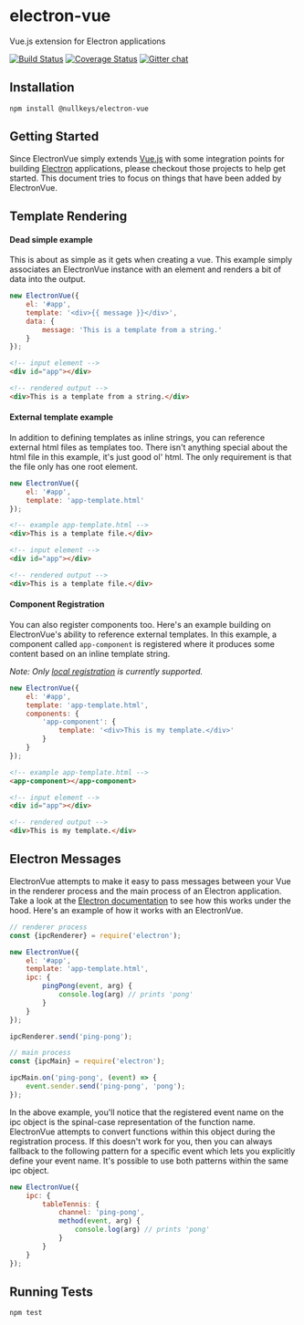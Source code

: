 # electron-vue
Vue.js extension for Electron applications

[![Build Status](https://travis-ci.org/nullkeys/electron-vue.svg?branch=feature%2Fdevelop%2Fcode-coverage)](https://travis-ci.org/nullkeys/electron-vue)
[![Coverage Status](https://coveralls.io/repos/github/nullkeys/electron-vue/badge.svg?branch=feature%2Fdevelop%2Fcode-coverage)](https://coveralls.io/github/nullkeys/electron-vue?branch=feature%2Fdevelop%2Fcode-coverage)
[![Gitter chat](https://badges.gitter.im/gitterHQ/gitter.png)](https://gitter.im/nullkeys-electron-vue/Lobby)

## Installation
```
npm install @nullkeys/electron-vue
```

## Getting Started
Since ElectronVue simply extends [Vue.js](https://vuejs.org) with some integration points for building [Electron](https://electron.atom.io) applications, please checkout those projects to help get started.  This document tries to focus on things that have been added by ElectronVue.

## Template Rendering

#### Dead simple example
This is about as simple as it gets when creating a vue.  This example simply associates an ElectronVue instance with an element and renders a bit of data into the output.
```js
new ElectronVue({
    el: '#app',
    template: '<div>{{ message }}</div>',
    data: {
        message: 'This is a template from a string.'
    }
});
```
```html
<!-- input element -->
<div id="app"></div>

<!-- rendered output -->
<div>This is a template from a string.</div>
```

#### External template example
In addition to defining templates as inline strings, you can reference external html files as templates too.  There isn't anything special about the html file in this example, it's just good ol' html.  The only requirement is that the file only has one root element.
```js
new ElectronVue({
    el: '#app',
    template: 'app-template.html'
});
```
```html
<!-- example app-template.html -->
<div>This is a template file.</div>
```
```html
<!-- input element -->
<div id="app"></div>

<!-- rendered output -->
<div>This is a template file.</div>
```


#### Component Registration
You can also register components too.  Here's an example building on ElectronVue's ability to reference external templates.  In this example, a component called ```app-component``` is registered where it produces some content based on an inline template string.

*Note: Only [local registration](https://vuejs.org/v2/guide/components.html#Local-Registration) is currently supported.*
```js
new ElectronVue({
    el: '#app',
    template: 'app-template.html',
    components: {
        'app-component': {
            template: '<div>This is my template.</div>'
        }
    }
});
```
```html
<!-- example app-template.html -->
<app-component></app-component>
```
```html
<!-- input element -->
<div id="app"></div>

<!-- rendered output -->
<div>This is my template.</div>
```

## Electron Messages
ElectronVue attempts to make it easy to pass messages between your Vue in the renderer process and the main process of an Electron application.  Take a look at the [Electron documentation](https://electron.atom.io/docs/api/ipc-main/#sending-messages) to see how this works under the hood.  Here's an example of how it works with an ElectronVue.
```js
// renderer process
const {ipcRenderer} = require('electron');

new ElectronVue({
    el: '#app',
    template: 'app-template.html',
    ipc: {
        pingPong(event, arg) {
            console.log(arg) // prints 'pong'
        }
    }
});

ipcRenderer.send('ping-pong');
```

```js
// main process
const {ipcMain} = require('electron');

ipcMain.on('ping-pong', (event) => {
    event.sender.send('ping-pong', 'pong');
});
```

In the above example, you'll notice that the registered event name on the ipc object is the spinal-case representation of the function name.  ElectronVue attempts to convert functions within this object during the registration process.  If this doesn't work for you, then you can always fallback to the following pattern for a specific event which lets you explicitly define your event name.  It's possible to use both patterns within the same ipc object.
```js
new ElectronVue({
    ipc: {
        tableTennis: {
            channel: 'ping-pong',
            method(event, arg) {
                console.log(arg) // prints 'pong'
            }
        }
    }
});
```

## Running Tests
```
npm test
```
